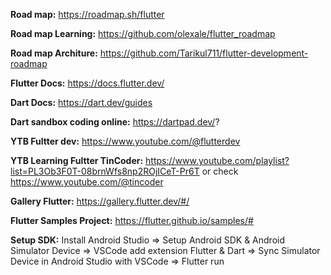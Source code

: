 **Road map:** https://roadmap.sh/flutter

**Road map Learning:** https://github.com/olexale/flutter_roadmap

**Road map Architure:** https://github.com/Tarikul711/flutter-development-roadmap

**Flutter Docs:** https://docs.flutter.dev/

**Dart Docs:** https://dart.dev/guides

**Dart sandbox coding online:** https://dartpad.dev/?

**YTB Fultter dev:** https://www.youtube.com/@flutterdev

**YTB Learning Fultter TinCoder:** https://www.youtube.com/playlist?list=PL3Ob3F0T-08brnWfs8np2ROjICeT-Pr6T or check https://www.youtube.com/@tincoder

**Gallery Flutter:** https://gallery.flutter.dev/#/

**Flutter Samples Project:** https://flutter.github.io/samples/#

**Setup SDK:** Install Android Studio => Setup Android SDK & Android Simulator Device => VSCode add extension Flutter & Dart => Sync Simulator Device in Android Studio with VSCode => Flutter run
